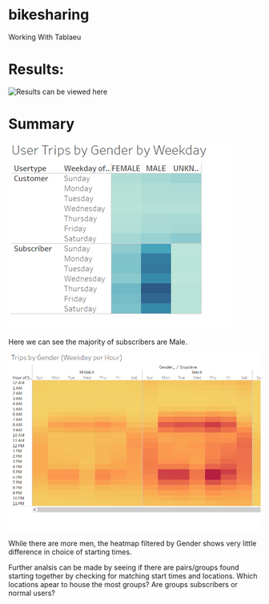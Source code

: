 # bikesharing
Working With Tablaeu

# Results:

![Results can be viewed here](https://public.tableau.com/app/profile/stephen.dini/viz/ClassAssignment_16551185358360/Story1?publish=yes)

# Summary

![Link to Image](/users.png)

Here we can see the majority of subscribers are Male. 

![Link to Image](/Starttimebygender.png)

While there are more men, the heatmap filtered by Gender shows very little difference in choice of starting times.

Further analsis can be made by seeing if there are pairs/groups found starting together by checking for matching start times and locations. Which locations apear to house the most groups? Are groups subscribers or normal users? 